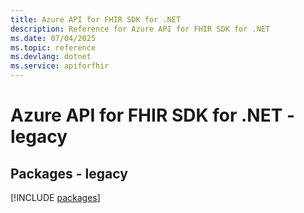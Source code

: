 ```yaml
---
title: Azure API for FHIR SDK for .NET
description: Reference for Azure API for FHIR SDK for .NET
ms.date: 07/04/2025
ms.topic: reference
ms.devlang: dotnet
ms.service: apiforfhir
---
```

# Azure API for FHIR SDK for .NET - legacy
## Packages - legacy
[!INCLUDE [packages](api-for-fhir-index.md)]